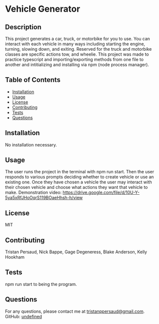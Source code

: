 
# Vehicle Generator

## Description
This project generates a car, truck, or motorbike for you to use. You can interact with each vehicle in many ways including starting the engine, turning, slowing down, and exiting. Reserved for the truck and motorbike classes are specific actions tow, and wheelie. This project was made to practice typescript and importing/exporting methods from one file to another and intitializing and installing via npm (node process manager). 

## Table of Contents
- [Installation](#installation)
- [Usage](#usage)
- [License](#license)
- [Contributing](#contributing)
- [Tests](#tests)
- [Questions](#questions)

## Installation
No installation necessary.

## Usage
The user runs the project in the terminal with npm run start. Then the user responds to various prompts deciding whether to create vehicle or use an existing one. Once they have chosen a vehicle the user may interact with their chosen vehicle and choose what actions they want that vehicle to make. Demonstration video: https://drive.google.com/file/d/10U-Y-5ya5xRfJHoOqrS119BOaeHhsh-h/view

## License
MIT

## Contributing
Tristan Persaud, Nick Bappe, Gage Degeneress, Blake Anderson, Kelly Hookham 

## Tests
npm run start to being the program.

## Questions
For any questions, please contact me at [tristanppersaud@gmail.com](mailto:tristanppersaud@gmail.com).
GitHub: [undefined](https://github.com/undefined)
